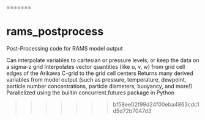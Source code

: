 
=======
# rams_postprocess
Post-Processing code for RAMS model output

Can interpolate variables to cartesian or pressure levels, or keep the data on a sigma-z grid
Interpolates vector quantities (like u, v, w) from grid cell edges of the Arikawa C-grid to the grid cell centers
Returns many derived variables from model output (such as pressure, temperature, dewpoint, particle number concentrations, particle diameters, buoyancy, and more!)
Parallelized using the builtin concurrent.futures package in Python
>>>>>>> bf58ee02f99d24f00eba4863cdc1d5d72b7047d3
